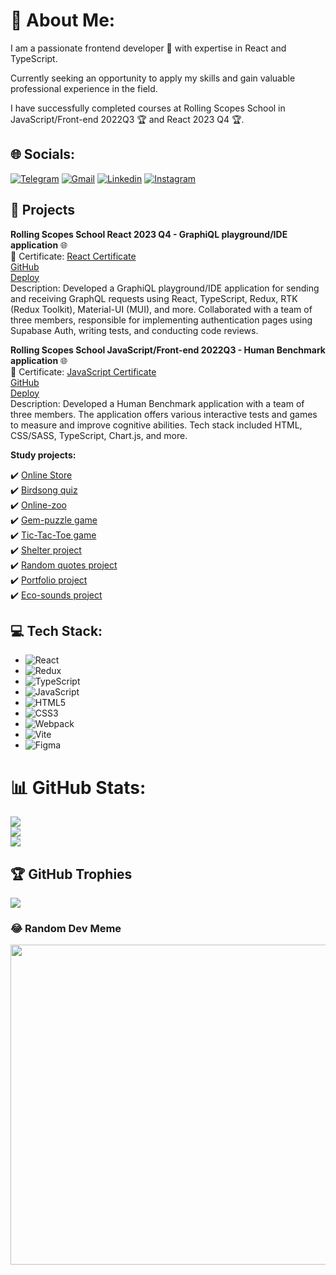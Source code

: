# 💫 About Me:
 I am a passionate frontend developer 🌟 with expertise in React and TypeScript. 
 
 Currently seeking an opportunity to apply my skills and gain valuable professional experience in the field. 
 
 I have successfully completed courses at Rolling Scopes School in JavaScript/Front-end 2022Q3 🏆 and React 2023 Q4 🏆.

## 🌐 Socials:
[![Telegram](https://img.shields.io/badge/Telegram-2CA5E0?style=for-the-badge&logo=telegram&logoColor=white)](https://t.me/ranynight) [![Gmail](https://img.shields.io/badge/Gmail-D14836?style=for-the-badge&logo=gmail&logoColor=white)](mailto:rany4ka@gmail.com) [![Linkedin](https://img.shields.io/badge/LinkedIn-0077B5?style=for-the-badge&logo=linkedin&logoColor=white)](https://www.linkedin.com/in/ilya-baranouski-933b91258/) [![Instagram](https://img.shields.io/badge/Instagram-E4405F?style=for-the-badge&logo=instagram&logoColor=white)](https://instagram.com/ranynigth) 

## 💼 Projects 

**Rolling Scopes School React 2023 Q4 - GraphiQL playground/IDE application** 🌐  
   🏅 Certificate: [React Certificate](https://app.rs.school/certificate/xdbr0w52)<br/>
   [GitHub](https://github.com/KuzikevichDavid/graphiql-app/pull/13)<br/>
   [Deploy](https://develop--rsgraphiqlrs.netlify.app/)<br/>
   Description: Developed a GraphiQL playground/IDE application for sending and receiving GraphQL requests using React, TypeScript, Redux, RTK (Redux Toolkit), Material-UI (MUI), and more. Collaborated with a team of three members, responsible for implementing authentication pages using Supabase Auth, writing tests, and conducting code reviews.

  **Rolling Scopes School JavaScript/Front-end 2022Q3 - Human Benchmark application** 🌐  
   🏅 Certificate: [JavaScript Certificate](https://app.rs.school/certificate/6oyzjrdp)  
   [GitHub](https://github.com/raNYnight/RSClone)<br/>
   [Deploy](https://webmavericks-rsclone.netlify.app/#main)<br/>
   Description: Developed a Human Benchmark application with a team of three members. The application offers various interactive tests and games to measure and improve cognitive abilities. Tech stack included HTML, CSS/SASS, TypeScript, Chart.js, and more.
   
 **Study projects:**
 
✔️ [Online Store](https://ranynight.github.io/online-store/#main/)<br/>
✔️ [Birdsong quiz](https://rolling-scopes-school.github.io/ranynight-JSFE2022Q3/songbird/birdsong.html)<br/>
✔️ [Online-zoo](https://rolling-scopes-school.github.io/ranynight-JSFE2022Q3/online-zoo/main/)<br/>
✔️ [Gem-puzzle game](https://rolling-scopes-school.github.io/ranynight-JSFE2022Q3/gem-puzzle/)<br/>
✔️ [Tic-Tac-Toe game](https://rolling-scopes-school.github.io/ranynight-JSFEPRESCHOOL/krestiki/)<br/>
✔️ [Shelter project](https://rolling-scopes-school.github.io/ranynight-JSFE2022Q1/shelter/main/)<br/>
✔️ [Random quotes project](https://rolling-scopes-school.github.io/ranynight-JSFEPRESCHOOL/random-jokes/)<br/>
✔️ [Portfolio project](https://rolling-scopes-school.github.io/ranynight-JSFEPRESCHOOL/portfolio)<br/>
✔️ [Eco-sounds project](https://rolling-scopes-school.github.io/ranynight-JSFEPRESCHOOL/eco-sounds/) <br/>

## 💻 Tech Stack:
* ![React](https://img.shields.io/badge/-React-61DAFB?logo=react&logoColor=white&style=for-the-badge)
* ![Redux](https://img.shields.io/badge/-Redux-764ABC?logo=redux&logoColor=white&style=for-the-badge)
* ![TypeScript](https://img.shields.io/badge/-TypeScript-007ACC?logo=typescript&logoColor=white&style=for-the-badge)
* ![JavaScript](https://img.shields.io/badge/-JavaScript-F7DF1E?logo=javascript&logoColor=black&style=for-the-badge)
* ![HTML5](https://img.shields.io/badge/-HTML5-E34F26?logo=html5&logoColor=white&style=for-the-badge)
* ![CSS3](https://img.shields.io/badge/-CSS3-1572B6?logo=css3&logoColor=white&style=for-the-badge)
* ![Webpack](https://img.shields.io/badge/-Webpack-8DD6F9?logo=webpack&logoColor=black&style=for-the-badge)
* ![Vite](https://img.shields.io/badge/-Vite-646CFF?logo=vite&logoColor=white&style=for-the-badge)
* ![Figma](https://img.shields.io/badge/-Figma-F24E1E?logo=figma&logoColor=white&style=for-the-badge)

# 📊 GitHub Stats:
![](https://github-readme-stats.vercel.app/api?username=raNYnight&theme=react&hide_border=false&include_all_commits=true&count_private=true)<br/>
![](https://github-readme-streak-stats.herokuapp.com/?user=raNYnight&theme=react&hide_border=false)<br/>
![](https://github-readme-stats.vercel.app/api/top-langs/?username=raNYnight&theme=react&hide_border=false&include_all_commits=true&count_private=true&layout=compact)

## 🏆 GitHub Trophies
![](https://github-profile-trophy.vercel.app/?username=raNYnight&theme=chalk&no-frame=false&no-bg=true&margin-w=4)

### 😂 Random Dev Meme
<img src="https://random-memer.herokuapp.com/" width="512px"/>




